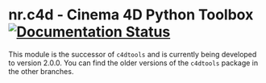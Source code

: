 <h1>
  <span>nr.c4d - Cinema 4D Python Toolbox</span>
  <a href='http://nrc4d.readthedocs.org/en/latest/?badge=latest'>
    <img src='https://readthedocs.org/projects/nrc4d/badge/?version=latest' alt='Documentation Status' />
  </a>
</h1>

This module is the successor of `c4dtools` and is currently being
developed to version 2.0.0. You can find the older versions of the
`c4dtools` package in the other branches.
